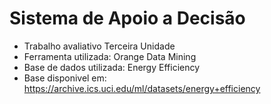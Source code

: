 # Sistema de Apoio a Decisão

* Trabalho avaliativo Terceira Unidade
* Ferramenta utilizada: Orange Data Mining
* Base de dados utilizada: Energy Efficiency
* Base disponivel em: https://archive.ics.uci.edu/ml/datasets/energy+efficiency
